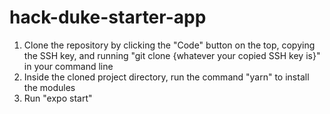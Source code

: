 # hack-duke-starter-app
1. Clone the repository by clicking the "Code" button on the top, copying the SSH key, and running "git clone {whatever your copied SSH key is}" in your command line
2. Inside the cloned project directory, run the command "yarn" to install the modules
3. Run "expo start"
